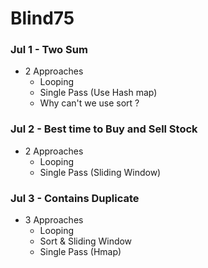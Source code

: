 # Blind75

### Jul 1 - Two Sum
* 2 Approaches
  + Looping
  + Single Pass (Use Hash map)
  + Why can't we use sort ?

### Jul 2 - Best time to Buy and Sell Stock
* 2 Approaches
  + Looping
  + Single Pass (Sliding Window)

### Jul 3 - Contains Duplicate
* 3 Approaches
  + Looping
  + Sort & Sliding Window
  + Single Pass (Hmap)
